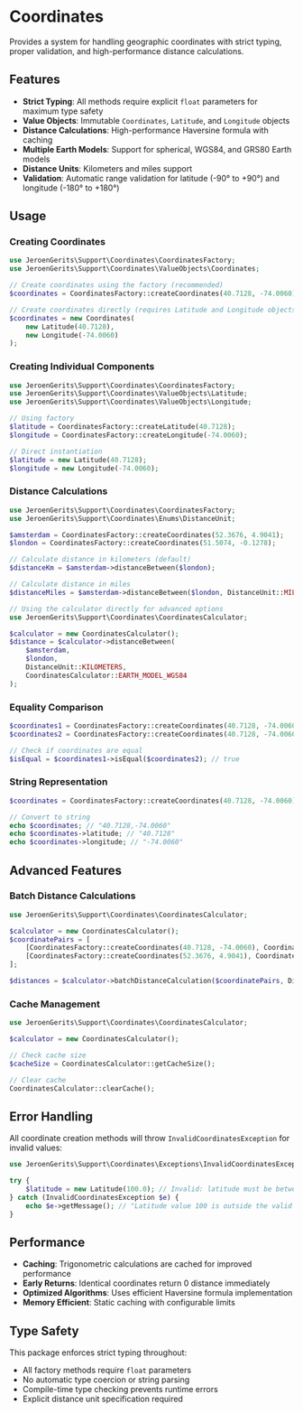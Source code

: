 # Coordinates

Provides a system for handling geographic coordinates with strict typing, proper validation, and high-performance distance calculations.

## Features

- **Strict Typing**: All methods require explicit `float` parameters for maximum type safety
- **Value Objects**: Immutable `Coordinates`, `Latitude`, and `Longitude` objects
- **Distance Calculations**: High-performance Haversine formula with caching
- **Multiple Earth Models**: Support for spherical, WGS84, and GRS80 Earth models
- **Distance Units**: Kilometers and miles support
- **Validation**: Automatic range validation for latitude (-90° to +90°) and longitude (-180° to +180°)

## Usage

### Creating Coordinates

```php
use JeroenGerits\Support\Coordinates\CoordinatesFactory;
use JeroenGerits\Support\Coordinates\ValueObjects\Coordinates;

// Create coordinates using the factory (recommended)
$coordinates = CoordinatesFactory::createCoordinates(40.7128, -74.0060);

// Create coordinates directly (requires Latitude and Longitude objects)
$coordinates = new Coordinates(
    new Latitude(40.7128),
    new Longitude(-74.0060)
);
```

### Creating Individual Components

```php
use JeroenGerits\Support\Coordinates\CoordinatesFactory;
use JeroenGerits\Support\Coordinates\ValueObjects\Latitude;
use JeroenGerits\Support\Coordinates\ValueObjects\Longitude;

// Using factory
$latitude = CoordinatesFactory::createLatitude(40.7128);
$longitude = CoordinatesFactory::createLongitude(-74.0060);

// Direct instantiation
$latitude = new Latitude(40.7128);
$longitude = new Longitude(-74.0060);
```

### Distance Calculations

```php
use JeroenGerits\Support\Coordinates\CoordinatesFactory;
use JeroenGerits\Support\Coordinates\Enums\DistanceUnit;

$amsterdam = CoordinatesFactory::createCoordinates(52.3676, 4.9041);
$london = CoordinatesFactory::createCoordinates(51.5074, -0.1278);

// Calculate distance in kilometers (default)
$distanceKm = $amsterdam->distanceBetween($london);

// Calculate distance in miles
$distanceMiles = $amsterdam->distanceBetween($london, DistanceUnit::MILES);

// Using the calculator directly for advanced options
use JeroenGerits\Support\Coordinates\CoordinatesCalculator;

$calculator = new CoordinatesCalculator();
$distance = $calculator->distanceBetween(
    $amsterdam,
    $london,
    DistanceUnit::KILOMETERS,
    CoordinatesCalculator::EARTH_MODEL_WGS84
);
```

### Equality Comparison

```php
$coordinates1 = CoordinatesFactory::createCoordinates(40.7128, -74.0060);
$coordinates2 = CoordinatesFactory::createCoordinates(40.7128, -74.0060);

// Check if coordinates are equal
$isEqual = $coordinates1->isEqual($coordinates2); // true
```

### String Representation

```php
$coordinates = CoordinatesFactory::createCoordinates(40.7128, -74.0060);

// Convert to string
echo $coordinates; // "40.7128,-74.0060"
echo $coordinates->latitude; // "40.7128"
echo $coordinates->longitude; // "-74.0060"
```

## Advanced Features

### Batch Distance Calculations

```php
use JeroenGerits\Support\Coordinates\CoordinatesCalculator;

$calculator = new CoordinatesCalculator();
$coordinatePairs = [
    [CoordinatesFactory::createCoordinates(40.7128, -74.0060), CoordinatesFactory::createCoordinates(51.5074, -0.1278)],
    [CoordinatesFactory::createCoordinates(52.3676, 4.9041), CoordinatesFactory::createCoordinates(48.8566, 2.3522)],
];

$distances = $calculator->batchDistanceCalculation($coordinatePairs, DistanceUnit::KILOMETERS);
```

### Cache Management

```php
use JeroenGerits\Support\Coordinates\CoordinatesCalculator;

$calculator = new CoordinatesCalculator();

// Check cache size
$cacheSize = CoordinatesCalculator::getCacheSize();

// Clear cache
CoordinatesCalculator::clearCache();
```

## Error Handling

All coordinate creation methods will throw `InvalidCoordinatesException` for invalid values:

```php
use JeroenGerits\Support\Coordinates\Exceptions\InvalidCoordinatesException;

try {
    $latitude = new Latitude(100.0); // Invalid: latitude must be between -90 and 90
} catch (InvalidCoordinatesException $e) {
    echo $e->getMessage(); // "Latitude value 100 is outside the valid range of -90 to 90 degrees"
}
```

## Performance

- **Caching**: Trigonometric calculations are cached for improved performance
- **Early Returns**: Identical coordinates return 0 distance immediately
- **Optimized Algorithms**: Uses efficient Haversine formula implementation
- **Memory Efficient**: Static caching with configurable limits

## Type Safety

This package enforces strict typing throughout:

- All factory methods require `float` parameters
- No automatic type coercion or string parsing
- Compile-time type checking prevents runtime errors
- Explicit distance unit specification required
